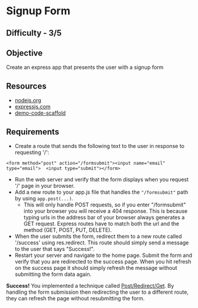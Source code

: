 Signup Form
==========

Difficulty - 3/5
---------

Objective
----------
Create an express app that presents the user with a signup form

Resources
---------
- <a href="http://nodejs.org/">nodejs.org</a>
- <a href="http://expressjs.com/">expressjs.com</a> 
- <a href="https://github.com/RefactorU/Jan2016-DemoCode/tree/master/week6/scaffold">demo-code-scaffold</a>

Requirements
---------
- Create a route that sends the following text to the user in response to requesting '/': 
```
<form method="post" action="/formsubmit"><input name="email" type="email">  <input type="submit"></form>
```
- Run the web server and verify that the form displays when you request '/' page in your browser.
- Add a new route to your app.js file that handles the <code>"/formsubmit"</code> path by using <code>app.post(...)</code>.
    - This will only handle POST requests, so if you enter "/formsubmit" into your browser you will receive a 404 response. This is because typing urls in the address bar of your browser always generates a GET request. Express routes have to match both the url and the method (GET, POST, PUT, DELETE).
- When the user submits the form, redirect them to a new route called '/success' using res.redirect. This route should simply send a message to the user that says "Success!".
- Restart your server and navigate to the home page. Submit the form and verify that you are redirected to the success page. When you hit refresh on the success page it should simply refresh the message without submitting the form data again.

<strong>Success!</strong> You implemented a technique called <a href="http://en.wikipedia.org/wiki/Post/Redirect/Get">Post/Redirect/Get</a>. By handling the form submission then redirecting the user to a different route, they can refresh the page without resubmitting the form.
